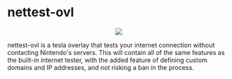 # nettest-ovl

<p align="center">
  <img src="https://i.imgur.com/jL2ULIg.png">
</p>

nettest-ovl is a tesla overlay that tests your internet connection without contacting Nintendo's servers. This will contain all of the same features as the built-in internet tester, with the added feature of defining custom domains and IP addresses, and not risking a ban in the process.
